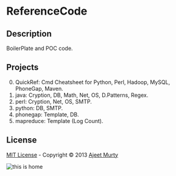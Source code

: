 ReferenceCode
=============

## Description
BoilerPlate and POC code.

## Projects

0.  QuickRef:   Cmd Cheatsheet for Python, Perl, Hadoop, MySQL, PhoneGap, Maven.
1.  java:       Cryption, DB, Math, Net, OS, D.Patterns, Regex.
2.  perl:       Cryption, Net, OS, SMTP.
3.  python:     DB, SMTP.
4.  phonegap:   Template, DB.
5.  mapreduce:  Template (Log Count).

## License

[MIT License](http://opensource.org/licenses/MIT) - Copyright © 2013 [Ajeet Murty](http://www.linkedin.com/in/ajeetmurty)


![this is home](https://raw.github.com/ajeetmurty/ReferenceCode/master/QuickRef/logo/earth_compressed.png "this is home")

